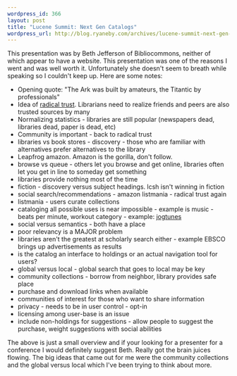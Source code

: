 ```yaml
--- 
wordpress_id: 366
layout: post
title: "Lucene Summit: Next Gen Catalogs"
wordpress_url: http://blog.ryaneby.com/archives/lucene-summit-next-gen-catalogs/
---
```

This presentation was by Beth Jefferson of Bibliocommons, neither of which appear to have a website. This presentation was one of the reasons I went and was well worth it. Unfortunately she doesn't seem to breath while speaking so I couldn't keep up. Here are some notes:

<ul>
<li>Opening quote: "The Ark was built by amateurs, the Titantic by professionals"</li>
<li>Idea of <a href="http://www.blyberg.net/2006/05/21/more-than-just-faith-radical-trust/">radical trust</a>. Librarians need to realize friends and peers are also trusted sources by many</li>
<li>Normalizing statistics - libraries are still popular (newspapers dead, libraries dead, paper is dead, etc)</li>
<li>Community is important - back to radical trust</li>
<li>libraries vs book stores - discovery - those who are familiar with alternatives prefer alternatives to the library</li>
<li>Leapfrog amazon. Amazon is the gorilla, don't follow.</li>
<li>browse vs queue - others let you browse and get online, libraries often let you get in line to someday get something</li>
<li>libraries provide nothing most of the time</li>
<li>fiction - discovery versus subject headings. lcsh isn't winning in fiction</li>
<li>social search/recommendations - amazon listmania - radical trust again</li>
<li>listmania - users curate collections</li>
<li>cataloging all possible uses is near impossible - example is music - beats per minute, workout category - example: <a href="http://www.jogtunes.com/">jogtunes</a></li>
<li>social versus semantics - both have a place</li>
<li>poor relevancy is a MAJOR problem</li>
<li>libraries aren't the greatest at scholarly search either - example EBSCO brings up advertisements as results</li>
<li>is the catalog an interface to holdings or an actual navigation tool for users?</li>
<li>global versus local - global search that goes to local may be key</li>
<li>community collections - borrow from neighbor, library provides safe place</li>
<li>purchase and download links when available</li>
<li>communities of interest for those who want to share information</li>
<li>privacy - needs to be in user control - opt-in</li>
<li>licensing among user-base is an issue</li>
<li>include non-holdings for suggestions - allow people to suggest the purchase, weight suggestions with social abilities</li>
</ul>

The above is just a small overview and if your looking for a presenter for a conference I would definitely suggest Beth. Really got the brain juices flowing. The big ideas that came out for me were the community collections and the global versus local which I've been trying to think about more.
